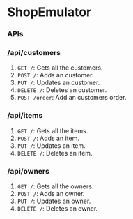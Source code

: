 # ShopEmulator

### APIs ###

### /api/customers ###

1. `GET /`: Gets all the customers.
2. `POST /`: Adds an customer.
3. `PUT /`: Updates an customer.
4. `DELETE /`: Deletes an customer.
5. `POST /order`: Add an customers order.

### /api/items ###

1. `GET /`: Gets all the items.
2. `POST /`: Adds an item.
3. `PUT /`: Updates an item.
4. `DELETE /`: Deletes an item.

### /api/owners ###

1. `GET /`: Gets all the owners.
2. `POST /`: Adds an owner.
3. `PUT /`: Updates an owner.
4. `DELETE /`: Deletes an owner.


  
